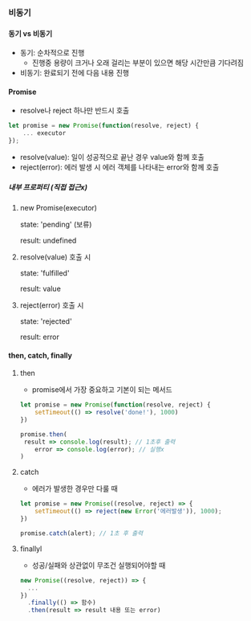### 비동기

#### 동기 vs 비동기

- 동기: 순차적으로 진행
  - 진행중 용량이 크거나 오래 걸리는 부분이 있으면 해당 시간만큼 기다려짐
- 비동기: 완료되기 전에 다음 내용 진행



#### Promise

- resolve나 reject 하나만 반드시 호출

```javascript
let promise = new Promise(function(resolve, reject) {
    ... executor
});
```

- resolve(value): 일이 성공적으로 끝난 경우 value와 함께 호출
- reject(error): 에러 발생 시 에러 객체를 나타내는 error와 함께 호출



##### 내부 프로퍼티 (직접 접근x)

1. new Promise(executor)

   state: 'pending' (보류)

   result: undefined

2. resolve(value) 호출 시

   state: 'fulfilled'

   result: value

3. reject(error) 호출 시

   state: 'rejected'

   result: error



#### then, catch, finally

1. then

   - promise에서 가장 중요하고 기본이 되는 메서드

   ```javascript
   let promise = new Promise(function(resolve, reject) {
       setTimeout(() => resolve('done!'), 1000)
   })
   
   promise.then(
   	result => console.log(result); // 1초후 출력
       error => console.log(error); // 실행x
   )
   ```

   

2. catch

   - 에러가 발생한 경우만 다룰 때

   ```javascript
   let promise = new Promise((resolve, reject) => {
       setTimeout(() => reject(new Error('에러발생')), 1000);
   })
   
   promise.catch(alert); // 1초 후 출력
   ```

   

3. finallyl

   - 성공/실패와 상관없이 무조건 실행되어야할 때

   ```javascript
   new Promise((resolve, reject)) => {
     ...  
   })
     .finally(() => 함수)
     .then(result => result 내용 또는 error)
   ```

   